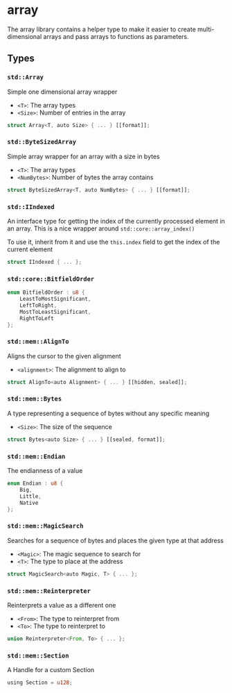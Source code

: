 # array
The array library contains a helper type to make it easier to create multi-dimensional arrays
and pass arrays to functions as parameters.


## Types

### `std::Array`

Simple one dimensional array wrapper
- `<T>`: The array types
- `<Size>`: Number of entries in the array

```rust
struct Array<T, auto Size> { ... } [[format]];
```
### `std::ByteSizedArray`

Simple array wrapper for an array with a size in bytes
- `<T>`: The array types
- `<NumBytes>`: Number of bytes the array contains

```rust
struct ByteSizedArray<T, auto NumBytes> { ... } [[format]];
```
### `std::IIndexed`

An interface type for getting the index of the currently processed element in an array. This is a nice wrapper around `std::core::array_index()`

To use it, inherit from it and use the `this.index` field to get the index of the current element

```rust
struct IIndexed { ... };
```
### `std::core::BitfieldOrder`


```rust
enum BitfieldOrder : u8 {
    LeastToMostSignificant,
    LeftToRight,
    MostToLeastSignificant,
    RightToLeft
};
```
### `std::mem::AlignTo`

Aligns the cursor to the given alignment
- `<alignment>`: The alignment to align to

```rust
struct AlignTo<auto Alignment> { ... } [[hidden, sealed]];
```
### `std::mem::Bytes`

A type representing a sequence of bytes without any specific meaning
- `<Size>`: The size of the sequence

```rust
struct Bytes<auto Size> { ... } [[sealed, format]];
```
### `std::mem::Endian`

The endianness of a value

```rust
enum Endian : u8 {
    Big,
    Little,
    Native
};
```
### `std::mem::MagicSearch`

Searches for a sequence of bytes and places the given type at that address
- `<Magic>`: The magic sequence to search for
- `<T>`: The type to place at the address

```rust
struct MagicSearch<auto Magic, T> { ... };
```
### `std::mem::Reinterpreter`

Reinterprets a value as a different one
- `<From>`: The type to reinterpret from
- `<To>`: The type to reinterpret to

```rust
union Reinterpreter<From, To> { ... };
```
### `std::mem::Section`

A Handle for a custom Section

```rust
using Section = u128;
```
